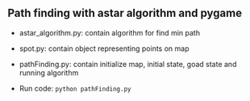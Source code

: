 ﻿## Path finding with astar algorithm and pygame
 
- astar_algorithm.py: contain algorithm for find min path
- spot.py: contain object representing points on map
- pathFinding.py: contain initialize map, initial state, goad state and running algorithm

- Run code: `python pathFinding.py`
